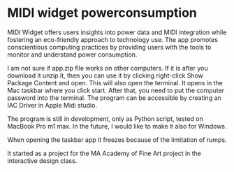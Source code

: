 # MIDI widget powerconsumption 
MIDI Widget offers users insights into power data and MIDI integration while fostering an eco-friendly approach to technology use. The app promotes conscientious computing practices by providing users with the tools to monitor and understand power consumption.

I am not sure if app.zip file works on other computers. If it is after you download it unzip it, then you can use it by clicking right-click Show Package Content and open. This will also open the terminal. It opens in the Mac taskbar where you click start. After that, you need to put the computer password into the terminal. The program can be accessible by creating an IAC Driver in Apple Midi studio.

The program is still in development, only as Python script, tested on MacBook Pro m1 max. In the future, I would like to make it also for Windows.

When opening the taskbar app it freezes because of the limitation of rumps.

It started as a project for the MA Academy of Fine Art project in the interactive design class.
